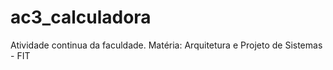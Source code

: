 # ac3_calculadora
Atividade continua da faculdade. Matéria: Arquitetura e Projeto de Sistemas - FIT
